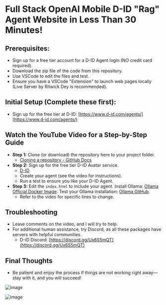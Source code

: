 # Full Stack OpenAI Mobile D-ID "Rag" Agent Website in Less Than 30 Minutes!

## Prerequisites:
- Sign up for a free tier account for a D-ID Agent login (NO credit card required).
- Download the zip file of the code from this repository.
- Use VSCode to edit the files and test.
- Ensure you have a VSCode "Extension" to launch web pages locally (Live Server by Ritwick Dey is recommended).

## Initial Setup (Complete these first):
- Sign up for the free tier at D-ID: [https://www.d-id.com/agents/](https://www.d-id.com/agents/)

## Watch the YouTube Video for a Step-by-Step Guide
- **Step 1:** Clone (or download) the repository here to your project folder.
    - [Cloning a repository - GitHub Docs](https://docs.github.com/en/repositories/creating-and-managing-repositories/cloning-a-repository)
- **Step 2:** Sign up for the free tier D-ID Avatar service.
    - [D-ID](https://www.d-id.com)
    - Create your agent (see the video for instructions).
    - Run a test to ensure you like your D-ID Agent.
- **Step 3:** Edit the `index.html` to include your agent. Install Ollama: [Ollama Official Docker Image](https://ollama.com/blog/ollama-is-now-available-as-an-official-docker-image). Test your Ollama installation: [Ollama GitHub](https://github.com/ollama/ollama).
    - Refer to the video for specific lines to change.

## Troubleshooting 
- Leave comments on the video, and I will try to help.
- For additional human assistance, try Discord, as all these packages have servers with helpful communities.
    - D-ID Discord: [https://discord.gg/Ux6S5mQT](https://discord.gg/Ux6S5mQT)

## Final Thoughts
- Be patient and enjoy the process if things are not working right away—stay with it, and you will succeed!

  
![image](https://github.com/jjmlovesgit/didembed/assets/47751509/6ac7a1cc-01a3-4365-a22a-099a6f6f97d9)

![image](https://github.com/jjmlovesgit/didembed/assets/47751509/9562030a-eea4-41be-8907-c19de348d16c)



